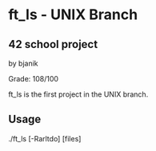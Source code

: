 # ft_ls - UNIX Branch

## 42 school project

by bjanik

Grade: 108/100

ft_ls is the first project in the UNIX branch. 

## Usage

./ft_ls [-Rarltdo] [files]



